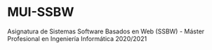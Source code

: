 # MUI-SSBW
Asignatura de Sistemas Software Basados en Web (SSBW) - Máster Profesional en Ingeniería Informática 2020/2021
